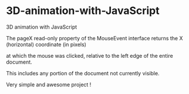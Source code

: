 # 3D-animation-with-JavaScript
3D animation with JavaScript

The pageX read-only property of the MouseEvent interface returns the X (horizontal) coordinate (in pixels) 

at which the mouse was clicked, relative to the left edge of the entire document. 

This includes any portion of the document not currently visible.

Very simple and awesome project !
